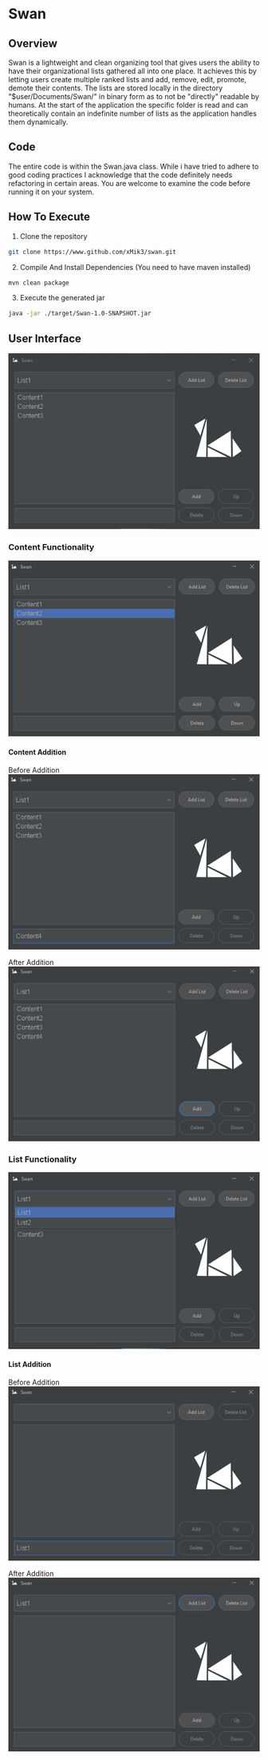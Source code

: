 # Swan

## Overview
Swan is a lightweight and clean organizing tool that gives users the ability to have their organizational lists gathered all into one place. It achieves this by letting users create multiple ranked lists and add, remove, edit, promote, demote their contents. The lists are stored locally in the directory "$user/Documents/Swan/" in binary form as to not be "directly" readable by humans. At the start of the application the specific folder is read and can theoretically contain an indefinite number of lists as the application handles them dynamically.

## Code
The entire code is within the Swan.java class. While i have tried to adhere to
good coding practices I acknowledge that the code definitely needs refactoring in certain areas. You are welcome to examine the code before running it on your system.

## How To Execute
1. Clone the repository
```bash
git clone https://www.github.com/xMik3/swan.git
```

2. Compile And Install Dependencies (You need to have maven installed)
```bash
mvn clean package
```
3. Execute the generated jar
```bash
java -jar ./target/Swan-1.0-SNAPSHOT.jar
```

## User Interface
![User Interface](./assets/noSelection.jpg)

### Content Functionality

![Content Functionality](./assets/contentSelection.jpg)

#### Content Addition

Before Addition
![Content Addition Before](./assets/contentAdditionBefore.jpg)

After Addition
![Content Addition After](./assets/contentAdditionAfter.jpg)

### List Functionality

![List Functionality](./assets/listSelection.jpg)

#### List Addition

Before Addition
![List Addition Before](./assets/listAdditionBefore.jpg)

After Addition
![List Addition Before](./assets/listAdditionAfter.jpg)


